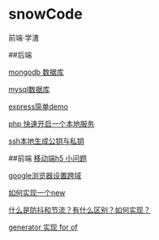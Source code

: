 # snowCode
前端·学渣





##后端

[mongodb 数据库](https://github.com/wenJonSnow/snowCode/issues/10)

[mysql数据库](https://github.com/wenJonSnow/snowCode/issues/9)

[express简单demo](https://github.com/wenJonSnow/snowCode/issues/8)

[php 快速开启一个本地服务](https://github.com/wenJonSnow/snowCode/issues/7)

[ssh本地生成公钥与私钥](https://github.com/wenJonSnow/snowCode/issues/6)



##前端
[移动端h5 小问题](https://github.com/wenJonSnow/snowCode/issues/5)

[google浏览器设置跨域](https://github.com/wenJonSnow/snowCode/issues/4)

[如何实现一个new](https://github.com/wenJonSnow/snowCode/issues/3)

[什么是防抖和节流？有什么区别？如何实现？](https://github.com/wenJonSnow/snowCode/issues/2)

[generator 实现 for of](https://github.com/wenJonSnow/snowCode/issues/1)



   

